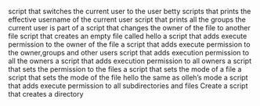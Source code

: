 script that switches the current user to the user betty
scripts that prints the effective username of the current user
 script that prints all the groups the current user is part of
a script that changes the owner of the file to another file
script that creates an empty file called hello
 a script that adds execute permission to the owner of the file
 a script that adds execute permission to the owner,groups and other users
 script that adds execution permission to all the owners
a script that adds execution permission to all owners
 a script that sets the permission to the files
 a script that sets the mode of a file
 a script that sets the mode of the file hello the same as olleh’s mode
a script that adds execute permission to all subdirectories and files
Create a script that creates a directory 
